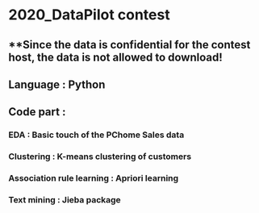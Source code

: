 # 2020_DataPilot contest
## **Since the data is confidential for the contest host, the data is not allowed to download!

## Language : Python

## Code part :
### EDA : Basic touch of the PChome Sales data
### Clustering : K-means clustering of customers
### Association rule learning : Apriori learning
### Text mining : Jieba package
